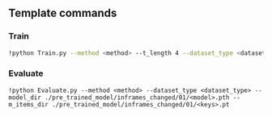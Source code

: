 ## Template commands

### Train

```bash
!python Train.py --method <method> --t_length 4 --dataset_type <dataset_type>

```

### Evaluate

```
!python Evaluate.py --method <method> --dataset_type <dataset_type> --model_dir ./pre_trained_model/inframes_changed/01/<model>.pth --m_items_dir ./pre_trained_model/inframes_changed/01/<keys>.pt
```
